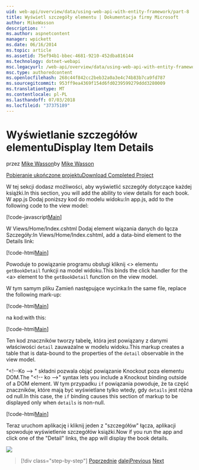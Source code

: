 ```yaml
---
uid: web-api/overview/data/using-web-api-with-entity-framework/part-8
title: Wyświetl szczegóły elementu | Dokumentacja firmy Microsoft
author: MikeWasson
description: ''
ms.author: aspnetcontent
manager: wpickett
ms.date: 06/16/2014
ms.topic: article
ms.assetid: 75ef94b1-bbec-4681-9210-452dba816144
ms.technology: dotnet-webapi
msc.legacyurl: /web-api/overview/data/using-web-api-with-entity-framework/part-8
msc.type: authoredcontent
ms.openlocfilehash: 268c44f842cc2beb32a0a3e4c74b83b7ca9fd787
ms.sourcegitcommit: 953ff9ea4369f154d6fd0239599279ddd3280009
ms.translationtype: MT
ms.contentlocale: pl-PL
ms.lasthandoff: 07/03/2018
ms.locfileid: "37375189"
---
```

<a name="display-item-details"></a><span data-ttu-id="b18ed-102">Wyświetlanie szczegółów elementu</span><span class="sxs-lookup"><span data-stu-id="b18ed-102">Display Item Details</span></span>
====================
<span data-ttu-id="b18ed-103">przez [Mike Wasson](https://github.com/MikeWasson)</span><span class="sxs-lookup"><span data-stu-id="b18ed-103">by [Mike Wasson](https://github.com/MikeWasson)</span></span>

[<span data-ttu-id="b18ed-104">Pobieranie ukończone projektu</span><span class="sxs-lookup"><span data-stu-id="b18ed-104">Download Completed Project</span></span>](https://github.com/MikeWasson/BookService)

<span data-ttu-id="b18ed-105">W tej sekcji dodasz możliwości, aby wyświetlić szczegóły dotyczące każdej książki.</span><span class="sxs-lookup"><span data-stu-id="b18ed-105">In this section, you will add the ability to view details for each book.</span></span> <span data-ttu-id="b18ed-106">W app.js Dodaj poniższy kod do modelu widoku:</span><span class="sxs-lookup"><span data-stu-id="b18ed-106">In app.js, add to the following code to the view model:</span></span>

[!code-javascript[Main](part-8/samples/sample1.js)]

<span data-ttu-id="b18ed-107">W Views/Home/Index.cshtml Dodaj element wiązania danych do łącza Szczegóły:</span><span class="sxs-lookup"><span data-stu-id="b18ed-107">In Views/Home/Index.cshtml, add a data-bind element to the Details link:</span></span>

[!code-html[Main](part-8/samples/sample2.html?highlight=5)]

<span data-ttu-id="b18ed-108">Powoduje to powiązanie programu obsługi kliknij &lt;&gt; elementu `getBookDetail` funkcji na model widoku.</span><span class="sxs-lookup"><span data-stu-id="b18ed-108">This binds the click handler for the &lt;a&gt; element to the `getBookDetail` function on the view model.</span></span>

<span data-ttu-id="b18ed-109">W tym samym pliku Zamień następujące wycinka:</span><span class="sxs-lookup"><span data-stu-id="b18ed-109">In the same file, replace the following mark-up:</span></span>

[!code-html[Main](part-8/samples/sample3.html)]

<span data-ttu-id="b18ed-110">na kod:</span><span class="sxs-lookup"><span data-stu-id="b18ed-110">with this:</span></span>

[!code-html[Main](part-8/samples/sample4.html)]

<span data-ttu-id="b18ed-111">Ten kod znaczników tworzy tabelę, która jest powiązany z danymi właściwości `detail` zauważalne w modelu widoku.</span><span class="sxs-lookup"><span data-stu-id="b18ed-111">This markup creates a table that is data-bound to the properties of the `detail` observable in the view model.</span></span>

<span data-ttu-id="b18ed-112">"&lt;!--Ko —&gt; &quot; składni pozwala objąć powiązanie Knockout poza elementu DOM.</span><span class="sxs-lookup"><span data-stu-id="b18ed-112">The "&lt;!-- ko --&gt;&quot; syntax lets you include a Knockout binding outside of a DOM element.</span></span> <span data-ttu-id="b18ed-113">W tym przypadku `if` powiązania powoduje, że ta część znaczników, które mają być wyświetlane tylko wtedy, gdy `details` jest różna od null.</span><span class="sxs-lookup"><span data-stu-id="b18ed-113">In this case, the `if` binding causes this section of markup to be displayed only when `details` is non-null.</span></span>

[!code-html[Main](part-8/samples/sample5.html)]

<span data-ttu-id="b18ed-114">Teraz uruchom aplikację i kliknij jeden z &quot;szczegółów&quot; łącza, aplikacji spowoduje wyświetlenie szczegółów książki.</span><span class="sxs-lookup"><span data-stu-id="b18ed-114">Now if you run the app and click one of the &quot;Detail&quot; links, the app will display the book details.</span></span>

[![](part-8/_static/image2.png)](part-8/_static/image1.png)

> [!div class="step-by-step"]
> <span data-ttu-id="b18ed-115">[Poprzednie](part-7.md)
> [dalej](part-9.md)</span><span class="sxs-lookup"><span data-stu-id="b18ed-115">[Previous](part-7.md)
[Next](part-9.md)</span></span>
